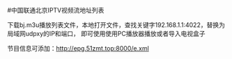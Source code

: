 #中国联通北京IPTV视频流地址列表


下载bj.m3u播放列表文件，本地打开文件，查找关键字192.168.1.1:4022，替换为局域网udpxy的IP和端口， 即可使用使用PC播放器播放或者导入电视盒子



节目信息可添加：http://epg.51zmt.top:8000/e.xml

